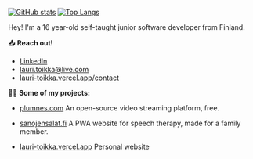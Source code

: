[![GitHub stats](https://github-readme-stats.vercel.app/api?username=Lare1&show_icons=true&theme=tokyonight&hide_border=true)](https://github.com/anuraghazra/github-readme-stats)
[![Top Langs](https://github-readme-stats.vercel.app/api/top-langs/?username=Lare1&theme=tokyonight&hide_border=true)](https://github.com/anuraghazra/github-readme-stats)

Hey! I'm a 16 year-old self-taught junior software developer from Finland.

📤 **Reach out!**
- [LinkedIn](https://www.linkedin.com/mwlite/in/lauri-toikka-a52925230)
- lauri.toikka@live.com
- [lauri-toikka.vercel.app/contact](https://lauri-toikka.vercel.app/contact)

👷‍♂️ **Some of my projects:**
- [plumnes.com](https://plumnes.com)
An open-source video streaming platform, free.

- [sanojensalat.fi](https://sanojensalat.fi)
A PWA website for speech therapy, made for a family member.

- [lauri-toikka.vercel.app](https://lauri-toikka.vercel.app/)
Personal website
